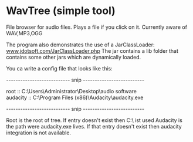 # WavTree (simple tool)

File browser for audio files. Plays a file if you click on it. Currently aware of WAV,MP3,OGG

The program also demonstrates the use of a JarClassLoader: www.jdotsoft.com/JarClassLoader.php
The jar contains a lib folder that contains some other jars which are dynamically loaded.

You ca write a config file that looks like this:

--------------------------- snip --------------------------

root :: C:\Users\Administrator\Desktop\audio software\
audacity :: C:\Program Files (x86)\Audacity\audacity.exe

--------------------------- snip --------------------------

Root is the root of tree. If entry doesn't exist then C:\ ist used
Audacity is the path were audacity.exe lives. If that entry doesn't
exist then audacity integration is not available. 